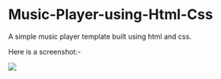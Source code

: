# Music-Player-using-Html-Css
A simple music player template built using html and css.

Here is a screenshot:-

![](https://i.ibb.co/jHR0TG0/Screenshot-2021-05-28-19-41-49-908-com-android-chrome.png)
